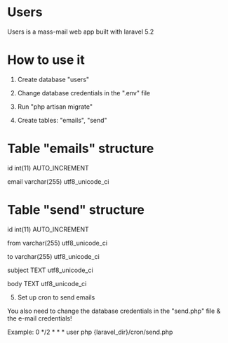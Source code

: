 # Users

Users is a mass-mail web app built with laravel 5.2

# How to use it

1) Create database "users"

2) Change database credentials in the ".env" file

3) Run "php artisan migrate"

4) Create tables: "emails", "send"

# Table "emails" structure

id	int(11)	AUTO_INCREMENT

email	varchar(255) utf8_unicode_ci

# Table "send" structure

id	int(11)	AUTO_INCREMENT

from	varchar(255) utf8_unicode_ci

to	varchar(255) utf8_unicode_ci

subject TEXT utf8_unicode_ci

body TEXT utf8_unicode_ci

5) Set up cron to send emails

You also need to change the database credentials in the "send.php" file & the e-mail credentials!

Example: 0 */2 * * * user php {laravel_dir}/cron/send.php
